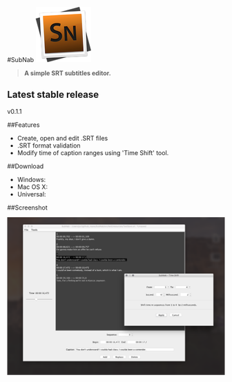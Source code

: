 #SubNab ![SubNab icon](https://github.com/jurajzachar/SubNab/raw/master/src/main/resources/icons/SubNab.png)

> __A simple SRT subtitles editor.__

## Latest stable release
v0.1.1

##Features
* Create, open and edit .SRT files
* .SRT format validation
* Modify time of caption ranges using 'Time Shift' tool.

##Download
* Windows:
* Mac OS X:
* Universal:

##Screenshot

![SubNab screenshot](https://github.com/jurajzachar/SubNab/raw/master/project/subnab-screenshot.png)
